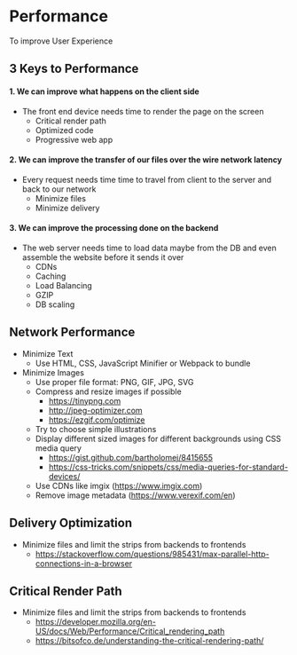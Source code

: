 # Performance
To improve User Experience

## 3 Keys to Performance
#### 1. We can improve what happens on the client side
  - The front end device needs time to render the page on the screen
    - Critical render path
    - Optimized code
    - Progressive web app
#### 2. We can improve the transfer of our files over the wire network latency
  - Every request needs time time to travel from client to the server and back to our network
    - Minimize files
    - Minimize delivery
#### 3. We can improve the processing done on the backend
  - The web server needs time to load data maybe from the DB and even assemble the website before it sends it over
    - CDNs
    - Caching
    - Load Balancing
    - GZIP
    - DB scaling

## Network Performance
  - Minimize Text
    - Use HTML, CSS, JavaScript Minifier or Webpack to bundle
  - Minimize Images
    - Use proper file format: PNG, GIF, JPG, SVG
    - Compress and resize images if possible
      - https://tinypng.com
      - http://jpeg-optimizer.com
      - https://ezgif.com/optimize
    - Try to choose simple illustrations
    - Display different sized images for different backgrounds using CSS media query
      - https://gist.github.com/bartholomej/8415655
      - https://css-tricks.com/snippets/css/media-queries-for-standard-devices/
    - Use CDNs like imgix (https://www.imgix.com)
    - Remove image metadata (https://www.verexif.com/en)

## Delivery Optimization
  - Minimize files and limit the strips from backends to frontends
    - https://stackoverflow.com/questions/985431/max-parallel-http-connections-in-a-browser

## Critical Render Path
  - Minimize files and limit the strips from backends to frontends
    - https://developer.mozilla.org/en-US/docs/Web/Performance/Critical_rendering_path
    - https://bitsofco.de/understanding-the-critical-rendering-path/
